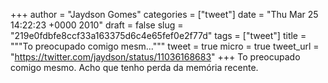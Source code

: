 
+++
author = "Jaydson Gomes"
categories = ["tweet"]
date = "Thu Mar 25 14:22:23 +0000 2010"
draft = false
slug = "219e0fdbfe8ccf33a163375d6c4e65fef0e2f77d"
tags = ["tweet"]
title = """To preocupado comigo mesm..."""
tweet = true
micro = true
tweet_url = "https://twitter.com/jaydson/status/11036168683"
+++
To preocupado comigo mesmo. Acho que tenho perda da memória recente.

